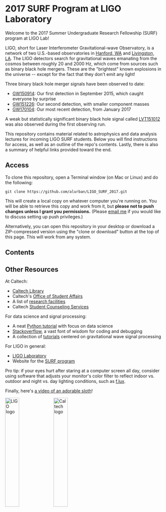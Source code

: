 # 2017 SURF Program at LIGO Laboratory

Welcome to the 2017 Summer Undergraduate Research Fellowship (SURF) program at LIGO Lab!

LIGO, short for Laser Interferometer Gravitational-wave Observatory, is a network of two U.S.-based observatories in [Hanford, WA](https://www.ligo.caltech.edu/WA/) and [Livingston, LA](https://www.ligo.caltech.edu/LA/). The LIGO detectors search for gravitational waves emanating from the cosmos between roughly 20 and 2000 Hz, which come from sources such as binary black hole mergers. These are the "brightest" known explosions in the universe -- except for the fact that they don't emit any light!

Three binary black hole merger signals have been observed to date:
* [GW150914](https://losc.ligo.org/events/GW150914/): Our first detection in September 2015, which caught everyone by surprise
* [GW151226](https://losc.ligo.org/events/GW151226/): Our second detection, with smaller component masses
* [GW170104](https://losc.ligo.org/events/GW170104/): Our most recent detection, from January 2017

A weak but statistically significant binary black hole signal called [LVT151012](https://losc.ligo.org/events/LVT151012) was also observed during the first observing run.

This repository contains material related to astrophysics and data analysis lectures for incoming LIGO SURF students. Below you will find instructions for access, as well as an outline of the repo's contents. Lastly, there is also a summary of helpful links provided toward the end.

Access
------

To clone this repository, open a Terminal window (on Mac or Linux) and do the following:

```
git clone https://github.com/alurban/LIGO_SURF_2017.git
```

This will create a local copy on whatever computer you're running on. You will be able to retrieve this copy and work from it, but **please not to push changes unless I grant you permissions.** (Please [email me](mailto:aurban@ligo.caltech.edu) if you would like to discuss setting up push privileges.)

Alternatively, you can open this repository in your desktop or download a ZIP-compressed version using the "clone or download" button at the top of this page. This will work from any system.

Contents
--------



Other Resources
---------------

At Caltech:
* [Caltech Library](http://library.caltech.edu)
* Caltech's [Office of Student Affairs](http://www.studaff.caltech.edu)
* A list of [research facilities](https://www.caltech.edu/content/research-facilities)
* Caltech [Student Counseling Services](https://counseling.caltech.edu)

For data science and signal processing:
* A neat [Python tutorial](https://www.learnpython.org) with focus on data science
* [Stackoverflow](http://stackoverflow.com), a vast font of wisdom for coding and debugging
* A collection of [tutorials](https://losc.ligo.org/tutorials/) centered on gravitational wave signal processing

For LIGO in general:
* [LIGO Laboratory](http://ligo.caltech.edu)
* Website for the [SURF program](https://labcit.ligo.caltech.edu/LIGO_web/students/SURF/)

Pro tip: if your eyes hurt after staring at a computer screen all day, consider using software that adjusts your monitor's color filter to reflect indoor vs. outdoor and night vs. day lighting conditions, such as [f.lux](https://justgetflux.com).

Finally, here's [a video of an adorable sloth](https://youtu.be/DkmrWY5zYbA)!

<img src="https://dcc.ligo.org/public/0000/F0900035/001/F0900035-v1%20%28high%20resolution%29.jpg" alt="LIGO logo" style="float: left; width: 30%; margin-right: 1%; margin-bottom: 0.5em;"><img src="http://wennberg-wiki.caltech.edu/@api/deki/files/67/=Caltech_logo.png" alt="Caltech logo" style="float: left; width: 30%; margin-right: 1%; margin-bottom: 0.5em;"><p style="clear: both;">
